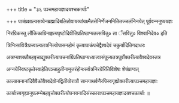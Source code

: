 +++
title = "३६ पञ्चमहायज्ञादयश्चकार्याः"

+++
पात्रंप्रक्षाल्यसव्येनब्रह्मादिबलितोवायव्यांयक्ष्मैतत्तेनिर्णेजनमितितज्जलंनिनयेत् पूर्ववन्मनुष्ययज्ञः

निरग्रिकस्तु लौकिकाग्रिमाहृत्यपृष्टोदिवीतिप्रतिष्ठाप्यतत्सवितु० ता ँसवितु० विश्‍वानिदेव० इति

त्रिभिःसावित्रैःप्रज्वाल्यतत्रनित्योपासनहोमं कृत्वापाकंपचेद्वैश्‍वदेवं चकुर्यादितिगदाधरः

अत्राप्यशक्तौबहवृचाद्युक्तरीत्यापचनाग्रिंप्रतिष्ठाप्यध्यात्वासंपूज्यतत्रपूर्वोक्तरीत्यावैश्‍वदेवस्तत्र

अग्नयेस्विष्टकृतेस्वाहेतिपञ्चाहुतीनामुत्तरंहोमःसर्वत्रनिरग्रेरितिविशेषः शेषंप्राग्वत्

कात्यायनानांदिवैवैकोवैश्‍वदेवोनद्वितीयोरात्रौ सामगाथर्वणैरपिस्वगृह्योक्तरीत्यापञ्चमहायज्ञाः

कार्याःस्वगृह्यानुपलम्भेबहवृचोक्तरीत्योपनयनादिसंस्काराःपञ्चमहायज्ञादयश्चकार्याः ॥
